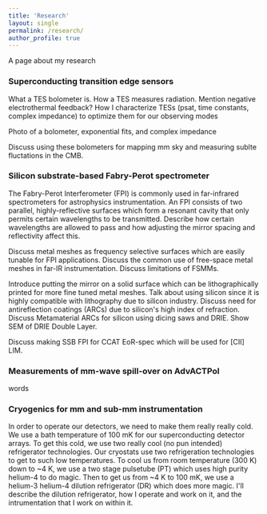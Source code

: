 ```yaml
---
title: 'Research'
layout: single
permalink: /research/
author_profile: true
---
```

    
A page about my research

### Superconducting transition edge sensors

What a TES bolometer is.
How a TES measures radiation.
Mention negative electrothermal feedback?
How I characterize TESs (psat, time constants, complex impedance) to optimize them for our observing modes

Photo of a bolometer, exponential fits, and complex impedance

Discuss using these bolometers for mapping mm sky and measuring sublte fluctations in the CMB.


### Silicon substrate-based Fabry-Perot spectrometer

The Fabry-Perot Interferometer (FPI) is commonly used in far-infrared spectrometers for astrophysics instrumentation.
An FPI consists of two parallel, highly-reflective surfaces which form a resonant cavity that only permits certain wavelengths to be transmitted.
Describe how certain wavelengths are allowed to pass and how adjusting the mirror spacing and reflectivity affect this.

Discuss metal meshes as frequency selective surfaces which are easily tunable for FPI applications.
Discuss the common use of free-space metal meshes in far-IR instrumentation.
Discuss limitations of FSMMs.

Introduce putting the mirror on a solid surface which can be lithographically printed for more fine tuned metal meshes.
Talk about using silicon since it is highly compatible with lithography due to silicon industry.
Discuss need for antireflection coatings (ARCs) due to silicon's high index of refraction.
Discuss Metamaterial ARCs for silicon using dicing saws and DRIE.
Show SEM of DRIE Double Layer.

Discuss making SSB FPI for CCAT EoR-spec which will be used for [CII] LIM.


### Measurements of mm-wave spill-over on AdvACTPol

words


### Cryogenics for mm and sub-mm instrumentation

In order to operate our detectors, we need to make them really really cold.
We use a bath temperature of 100 mK for our superconducting detector arrays.
To get this cold, we use two really cool (no pun intended) refrigerator technologies.
Our cryostats use two refrigeration technologies to get to such low temperatures.
To cool us from room temperature (300 K) down to ~4 K, we use a two stage pulsetube (PT) which uses high purity helium-4 to do magic.
Then to get us from ~4 K to 100 mK, we use a helium-3 helium-4 dilution refrigerator (DR) which does more magic.
I'll describe the dilution refrigerator, how I operate and work on it, and the intrumentation that I work on within it.